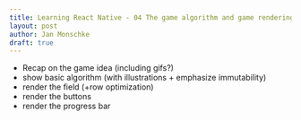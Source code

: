 ```yaml
---
title: Learning React Native - 04 The game algorithm and game rendering
layout: post
author: Jan Monschke
draft: true
---
```


- Recap on the game idea (including gifs?)
- show basic algorithm (with illustrations + emphasize immutability)
- render the field (+row optimization)
- render the buttons
- render the progress bar
